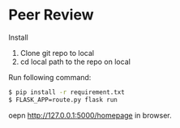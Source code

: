 # Peer Review
Install
1. Clone git repo to local
2. cd local path to the repo on local

Run following command:  
 ```sh
$ pip install -r requirement.txt
$ FLASK_APP=route.py flask run
```
oepn http://127.0.0.1:5000/homepage in browser.

